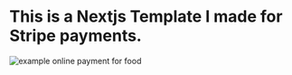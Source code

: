 # This is a Nextjs Template I made for Stripe payments.

![example online payment for food](https://res.cloudinary.com/dpc3zrcvs/image/upload/v1655245798/ramen-cloud_ger3si.png)
